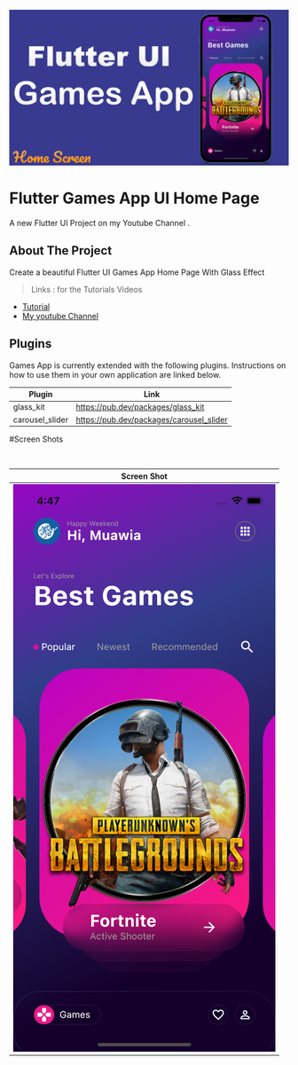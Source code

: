 <p align="center">
<img src="images/Games.jpg" width=700 >
</p>

# Flutter Games App UI Home Page

A new Flutter UI Project on my Youtube Channel .

## About The Project

Create a beautiful Flutter UI Games App Home Page With Glass Effect

> Links : for the Tutorials Videos

- [Tutorial](https://youtu.be/p7_gqvTK_KI)
- [My youtube Channel](https://www.youtube.com/channel/UCnUh8WaDvVs1b0CbOv7UaWQ)

## Plugins

Games App is currently extended with the following plugins.
Instructions on how to use them in your own application are linked below.

| Plugin          | Link                                     |
| --------------- | ---------------------------------------- |
| glass_kit       | https://pub.dev/packages/glass_kit       |
| carousel_slider | https://pub.dev/packages/carousel_slider |

#Screen Shots

</br>

| Screen Shot                           |
| ------------------------------------- |
| ![ScreenShot](images/Screen_Shot.png) |

